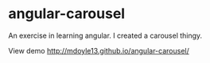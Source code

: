 angular-carousel
================

An exercise in learning angular. I created a carousel thingy.

View demo <a href="http://mdoyle13.github.io/angular-carousel/">http://mdoyle13.github.io/angular-carousel/</a>
